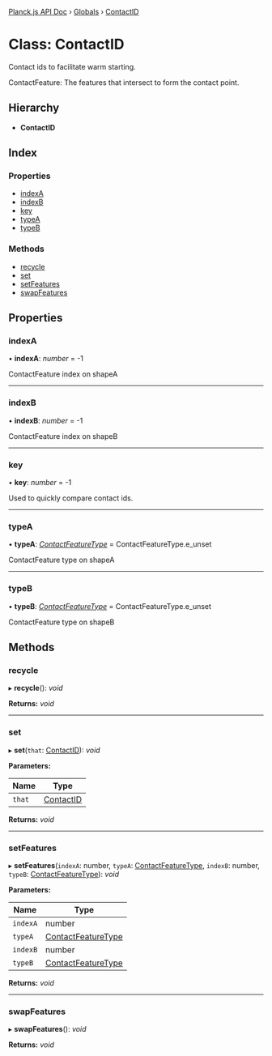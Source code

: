 [Planck.js API Doc](../README.md) › [Globals](../globals.md) › [ContactID](contactid.md)

# Class: ContactID

Contact ids to facilitate warm starting.

ContactFeature: The features that intersect to form the contact point.

## Hierarchy

* **ContactID**

## Index

### Properties

* [indexA](contactid.md#indexa)
* [indexB](contactid.md#indexb)
* [key](contactid.md#key)
* [typeA](contactid.md#typea)
* [typeB](contactid.md#typeb)

### Methods

* [recycle](contactid.md#recycle)
* [set](contactid.md#set)
* [setFeatures](contactid.md#setfeatures)
* [swapFeatures](contactid.md#swapfeatures)

## Properties

###  indexA

• **indexA**: *number* = -1

ContactFeature index on shapeA

___

###  indexB

• **indexB**: *number* = -1

ContactFeature index on shapeB

___

###  key

• **key**: *number* = -1

Used to quickly compare contact ids.

___

###  typeA

• **typeA**: *[ContactFeatureType](../enums/contactfeaturetype.md)* = ContactFeatureType.e_unset

ContactFeature type on shapeA

___

###  typeB

• **typeB**: *[ContactFeatureType](../enums/contactfeaturetype.md)* = ContactFeatureType.e_unset

ContactFeature type on shapeB

## Methods

###  recycle

▸ **recycle**(): *void*

**Returns:** *void*

___

###  set

▸ **set**(`that`: [ContactID](contactid.md)): *void*

**Parameters:**

Name | Type |
------ | ------ |
`that` | [ContactID](contactid.md) |

**Returns:** *void*

___

###  setFeatures

▸ **setFeatures**(`indexA`: number, `typeA`: [ContactFeatureType](../enums/contactfeaturetype.md), `indexB`: number, `typeB`: [ContactFeatureType](../enums/contactfeaturetype.md)): *void*

**Parameters:**

Name | Type |
------ | ------ |
`indexA` | number |
`typeA` | [ContactFeatureType](../enums/contactfeaturetype.md) |
`indexB` | number |
`typeB` | [ContactFeatureType](../enums/contactfeaturetype.md) |

**Returns:** *void*

___

###  swapFeatures

▸ **swapFeatures**(): *void*

**Returns:** *void*
